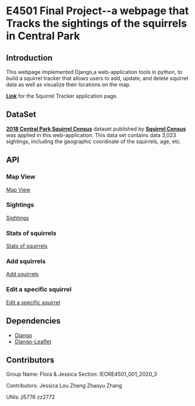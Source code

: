 # E4501 Final Project--a webpage that Tracks the sightings of the squirrels in Central Park


## Introduction

This webpage implemented Django,a web-application tools in python, to build a squirrel tracker that allows users to add, update, and delete squirrel data as well as visualize their locations on the map.

[**Link**](https://) for the Squirrel Tracker application page.

## DataSet
[**2018 Central Park Squirrel Census**](https://data.cityofnewyork.us/Environment/2018-Central-Park-Squirrel-Census-Squirrel-Data/vfnx-vebw) dataset published by [**Squirrel Census**](https://www.thesquirrelcensus.com/) was applied in this web-application. 
This data set contains data 3,023 sightings, including the geographic coordinate of the squirrels, age, etc. 


## API

### Map View    
[Map View](35.226.9.170/map/)   

### Sightings 
[Sightings](https:/)

### Stats of squirrels
[Stats of squirrels](https://)

### Add squirrels
[Add squirrels](https)

### Edit a specific squirrel
[Edit a specific squirrel](https://m)

## Dependencies
- [Django](https://www.djangoproject.com)
- [Django-Leaflet](https://django-leaflet.readthedocs.io/en/latest/)  



## Contributors

Group Name: Flora & Jessica
Section: IEORE4501_001_2020_3 

Contributors: Jessica Lou Zheng  Zhaoyu Zhang

UNIs: jl5776      zz2772
